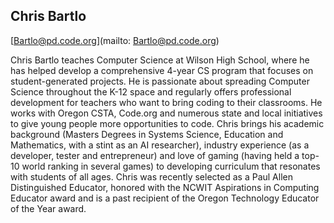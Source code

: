 ## Chris Bartlo

[Bartlo@pd.code.org](mailto: Bartlo@pd.code.org)

Chris Bartlo teaches Computer Science at Wilson High School, where he has helped develop a comprehensive 4-year CS program that focuses on student-generated projects. He is passionate about spreading Computer Science throughout the K-12 space and regularly offers professional development for teachers who want to bring coding to their classrooms. He works with Oregon CSTA, Code.org and numerous state and local initiatives to give young people more opportunities to code. Chris brings his academic background (Masters Degrees in Systems Science, Education and Mathematics, with a stint as an AI researcher), industry experience (as a developer, tester and entrepreneur) and love of gaming (having held a top-10 world ranking in several games) to developing curriculum that resonates with students of all ages. Chris was recently selected as a Paul Allen Distinguished Educator, honored with the NCWIT Aspirations in Computing Educator award and is a past recipient of the Oregon Technology Educator of the Year award.
